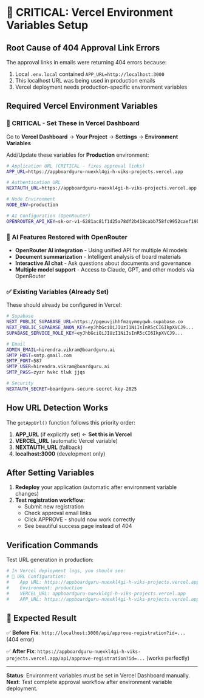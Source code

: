 # 🔧 CRITICAL: Vercel Environment Variables Setup

## Root Cause of 404 Approval Link Errors

The approval links in emails were returning 404 errors because:
1. Local `.env.local` contained `APP_URL=http://localhost:3000`
2. This localhost URL was being used in production emails
3. Vercel deployment needs production-specific environment variables

## Required Vercel Environment Variables

### 🚨 CRITICAL - Set These in Vercel Dashboard

Go to **Vercel Dashboard** → **Your Project** → **Settings** → **Environment Variables**

Add/Update these variables for **Production** environment:

```bash
# Application URL (CRITICAL - fixes approval links)
APP_URL=https://appboardguru-nuexkl4gi-h-viks-projects.vercel.app

# Authentication URL
NEXTAUTH_URL=https://appboardguru-nuexkl4gi-h-viks-projects.vercel.app

# Node Environment
NODE_ENV=production

# AI Configuration (OpenRouter)
OPENROUTER_API_KEY=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
```

### 🤖 AI Features Restored with OpenRouter
- **OpenRouter AI integration** - Using unified API for multiple AI models
- **Document summarization** - Intelligent analysis of board materials
- **Interactive AI chat** - Ask questions about documents and governance
- **Multiple model support** - Access to Claude, GPT, and other models via OpenRouter

### ✅ Existing Variables (Already Set)
These should already be configured in Vercel:

```bash
# Supabase
NEXT_PUBLIC_SUPABASE_URL=https://pgeuvjihhfmzqymoygwb.supabase.co
NEXT_PUBLIC_SUPABASE_ANON_KEY=eyJhbGciOiJIUzI1NiIsInR5cCI6IkpXVCJ9...
SUPABASE_SERVICE_ROLE_KEY=eyJhbGciOiJIUzI1NiIsInR5cCI6IkpXVCJ9...

# Email
ADMIN_EMAIL=hirendra.vikram@boardguru.ai
SMTP_HOST=smtp.gmail.com
SMTP_PORT=587
SMTP_USER=hirendra.vikram@boardguru.ai
SMTP_PASS=zyzr hvkc tlwk jjqs

# Security
NEXTAUTH_SECRET=boardguru-secure-secret-key-2025
```

## How URL Detection Works

The `getAppUrl()` function follows this priority order:

1. **APP_URL** (if explicitly set) ← **Set this in Vercel**
2. **VERCEL_URL** (automatic Vercel variable) 
3. **NEXTAUTH_URL** (fallback)
4. **localhost:3000** (development only)

## After Setting Variables

1. **Redeploy** your application (automatic after environment variable changes)
2. **Test registration workflow**:
   - Submit new registration
   - Check approval email links
   - Click APPROVE - should now work correctly
   - See beautiful success page instead of 404

## Verification Commands

Test URL generation in production:
```bash
# In Vercel deployment logs, you should see:
# 🔗 URL Configuration:
#    App URL: https://appboardguru-nuexkl4gi-h-viks-projects.vercel.app
#    Environment: production
#    VERCEL_URL: appboardguru-nuexkl4gi-h-viks-projects.vercel.app
#    APP_URL: https://appboardguru-nuexkl4gi-h-viks-projects.vercel.app
```

## 🎯 Expected Result

✅ **Before Fix**: `http://localhost:3000/api/approve-registration?id=...` (404 error)

✅ **After Fix**: `https://appboardguru-nuexkl4gi-h-viks-projects.vercel.app/api/approve-registration?id=...` (works perfectly)

---

**Status**: Environment variables must be set in Vercel Dashboard manually.
**Next**: Test complete approval workflow after environment variable deployment.